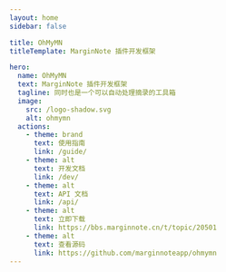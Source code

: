 ```yaml
---
layout: home
sidebar: false

title: OhMyMN
titleTemplate: MarginNote 插件开发框架

hero:
  name: OhMyMN
  text: MarginNote 插件开发框架
  tagline: 同时也是一个可以自动处理摘录的工具箱
  image:
    src: /logo-shadow.svg
    alt: ohmymn
  actions:
    - theme: brand
      text: 使用指南
      link: /guide/
    - theme: alt
      text: 开发文档
      link: /dev/
    - theme: alt
      text: API 文档
      link: /api/
    - theme: alt
      text: 立即下载
      link: https://bbs.marginnote.cn/t/topic/20501
    - theme: alt
      text: 查看源码
      link: https://github.com/marginnoteapp/ohmymn
---
```

<script setup>
import HomePage from "/.vitepress/components/HomePage.vue"
import Feature from "/.vitepress/components/Feature.vue"
</script>
<Feature />
<HomePage />